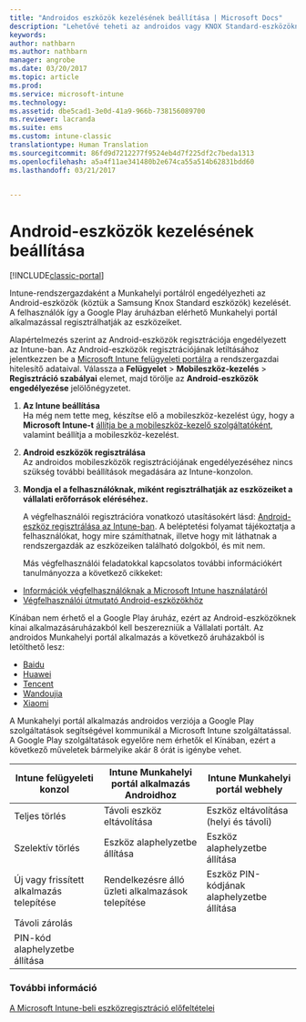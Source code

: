 ```yaml
---
title: "Androidos eszközök kezelésének beállítása | Microsoft Docs"
description: "Lehetővé teheti az androidos vagy KNOX Standard-eszközöknek a Microsoft Intune-nal történő mobileszköz-felügyeletét (MDM)."
keywords: 
author: nathbarn
ms.author: nathbarn
manager: angrobe
ms.date: 03/20/2017
ms.topic: article
ms.prod: 
ms.service: microsoft-intune
ms.technology: 
ms.assetid: dbe5cad1-3e0d-41a9-966b-738156089700
ms.reviewer: lacranda
ms.suite: ems
ms.custom: intune-classic
translationtype: Human Translation
ms.sourcegitcommit: 86fd9d7212277f9524eb4d7f225df2c7beda1313
ms.openlocfilehash: a5a4f11ae341480b2e674ca55a514b62831bdd60
ms.lasthandoff: 03/21/2017


---
```


# <a name="set-up-android-device-management"></a>Android-eszközök kezelésének beállítása

[!INCLUDE[classic-portal](../includes/classic-portal.md)]

Intune-rendszergazdaként a Munkahelyi portálról engedélyezheti az Android-eszközök (köztük a Samsung Knox Standard eszközök) kezelését. A felhasználók így a Google Play áruházban elérhető Munkahelyi portál alkalmazással regisztrálhatják az eszközeiket.

Alapértelmezés szerint az Android-eszközök regisztrációja engedélyezett az Intune-ban. Az Android-eszközök regisztrációjának letiltásához jelentkezzen be a [Microsoft Intune felügyeleti portálra](http://manage.microsoft.com) a rendszergazdai hitelesítő adataival. Válassza a **Felügyelet** > **Mobileszköz-kezelés** > **Regisztráció szabályai** elemet, majd törölje az **Android-eszközök engedélyezése** jelölőnégyzetet.

1.  **Az Intune beállítása**<br>
    Ha még nem tette meg, készítse elő a mobileszköz-kezelést úgy, hogy a **Microsoft Intune-t** [állítja be a mobileszköz-kezelő szolgáltatóként](prerequisites-for-enrollment.md#step-2-set-mdm-authority), valamint beállítja a mobileszköz-kezelést.

2.  **Android eszközök regisztrálása**<br>
    Az androidos mobileszközök regisztrációjának engedélyezéséhez nincs szükség további beállítások megadására az Intune-konzolon.

3.  **Mondja el a felhasználóknak, miként regisztrálhatják az eszközeiket a vállalati erőforrások eléréséhez.**

    A végfelhasználói regisztrációra vonatkozó utasításokért lásd: [Android-eszköz regisztrálása az Intune-ban](https://docs.microsoft.com/intune-user-help/enroll-your-device-in-intune-android). A beléptetési folyamat tájékoztatja a felhasználókat, hogy mire számíthatnak, illetve hogy mit láthatnak a rendszergazdák az eszközeiken található dolgokból, és mit nem.

    Más végfelhasználói feladatokkal kapcsolatos további információkért tanulmányozza a következő cikkeket:
  - [Információk végfelhasználóknak a Microsoft Intune használatáról](how-to-educate-your-end-users-about-microsoft-intune.md)
  - [Végfelhasználói útmutató Android-eszközökhöz](https://docs.microsoft.com/intune-user-help/using-your-android-device-with-intune)

Kínában nem érhető el a Google Play áruház, ezért az Android-eszközöknek kínai alkalmazásáruházakból kell beszerezniük a Vállalati portált. Az androidos Munkahelyi portál alkalmazás a következő áruházakból is letölthető lesz:
* [Baidu](https://go.microsoft.com/fwlink/?linkid=836946)
* [Huawei](https://go.microsoft.com/fwlink/?linkid=836948)
* [Tencent](https://go.microsoft.com/fwlink/?linkid=836949)
* [Wandoujia](https://go.microsoft.com/fwlink/?linkid=836950)
* [Xiaomi](https://go.microsoft.com/fwlink/?linkid=836947)

A Munkahelyi portál alkalmazás androidos verziója a Google Play szolgáltatások segítségével kommunikál a Microsoft Intune szolgáltatással. A Google Play szolgáltatások egyelőre nem érhetők el Kínában, ezért a következő műveletek bármelyike akár 8 órát is igénybe vehet. 

|Intune felügyeleti konzol| Intune Munkahelyi portál alkalmazás Androidhoz |Intune Munkahelyi portál webhely|   
|---|---|---|
|Teljes törlés| Távoli eszköz eltávolítása| Eszköz eltávolítása (helyi és távoli)|
|Szelektív törlés| Eszköz alaphelyzetbe állítása| Eszköz alaphelyzetbe állítása|
|Új vagy frissített alkalmazás telepítése| Rendelkezésre álló üzleti alkalmazások telepítése| Eszköz PIN-kódjának alaphelyzetbe állítása|
|Távoli zárolás|||
|PIN-kód alaphelyzetbe állítása|||

### <a name="see-also"></a>További információ
[A Microsoft Intune-beli eszközregisztráció előfeltételei](prerequisites-for-enrollment.md)

